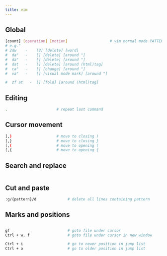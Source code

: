 ```yaml
---
title: vim
---
```


## Global

```bash
[count] [operation] [motion]                   # vim normal mode PATTERN
# e.g."
# 2dw    -    [2] [delete] [word]
#  da"   -    [] [delete] [around "]
#  da"   -    [] [delete] [around "]
#  dat   -    [] [delete] [around (html)tag]
#  ca"   -    [] [change] [around "]
#  va"   -    [] [visual mode mark] [around "]

#  zf at   -  [] [fold] [around (html)tag]
```

## Editing

```bash
.                      # repeat last command
```

## Cursor movement

```bash
],)                    # move to closing )
],}                    # move to closing }
[,(                    # move to opening (
[,{                    # move to opening {
```

## Search and replace

```bash
```

## Cut and paste

```bash
:g/{pattern}/d              # delete all lines containing pattern
```

## Marks and positions

```bash

gf                          # goto file under cursor
Ctrl + w, f                 # goto file under cursor in new window

Ctrl + i                    # go to newer position in jump list
Ctrl + o                    # go to older position in jump list
```
